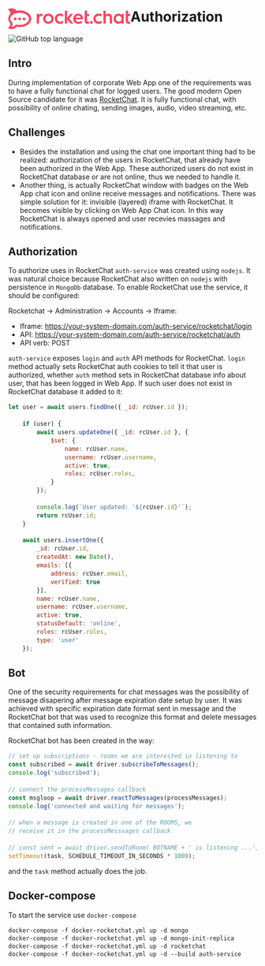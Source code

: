 # <img src="/assets/logoRC.svg" align="left"> Authorization

![GitHub top language](https://img.shields.io/github/languages/top/alekshura/RocketChat.Auth)


## Intro
During implementation of corporate Web App one of the requirements was to have a fully functional chat for logged users.
The good modern Open Source candidate for it was [RocketChat](https://github.com/RocketChat/Rocket.Chat#readme).
It is fully functional chat, with possibility of online chating, sending images, audio, video streaming, etc.

## Challenges
 - Besides the installation and using the chat one important thing had to be realized: 
authorization of the users in RocketChat, that already have been authorized in the Web App.
These authorized users do not exist in RocketChat database or are not online, thus we needed to handle it.
 - Another thing, is actually RocketChat window with badges on the Web App chat icon and online receive messages and notifications.
There was simple solution for it: invisible (layered) iframe with RocketChat. It becomes visible by clicking on Web App Chat icon.
In this way RocketChat is always opened and user recevies massages and notifications.

## Authorization
To authorize uses in RocketChat `auth-service` was created using `nodejs`. It was natural choice because RocketChat also written on `nodejs`
with persistence in `MongoDb` database. 
To enable RocketChat use the service, it should be configured:

Rocketchat -> Administration -> Accounts -> Iframe:
 - Iframe: https://your-system-domain.com/auth-service/rocketchat/login
 - API: https://your-system-domain.com/auth-service/rocketchat/auth
 - API verb: POST
 

`auth-service` exposes `login` and `auth` API methods for RocketChat. 
`login` method actually sets RocketChat auth cookies to tell it that user is authorized, whether 
`auth` method sets in RocketChat database info about user, that has been logged in Web App. If such user does not exist in 
RocketChat database it added to it:

```javascript
let user = await users.findOne({ _id: rcUser.id });

	if (user) {
		await users.updateOne({ _id: rcUser.id }, {
			$set: {
				name: rcUser.name,
				username: rcUser.username,
				active: true,
				roles: rcUser.roles,
			}
		});

		console.log(`User updated: '${rcUser.id}'`);
		return rcUser.id;
	}

	await users.insertOne({
		_id: rcUser.id,
		createdAt: new Date(),
		emails: [{
			address: rcUser.email,
			verified: true
		}],
		name: rcUser.name,
		username: rcUser.username,
		active: true,
		statusDefault: 'online',
		roles: rcUser.roles,
		type: 'user'
	});

```

## Bot
One of the security requirements for chat messages was the possibility of message disapering after message expiration date setup by user.
It was achieved with specific expiration date format sent in message and the RocketChat bot that was used to recognize this format and delete messages that contained suth information.

RocketChat bot has been created in the way: 

```javascript
// set up subscriptions - rooms we are interested in listening to
const subscribed = await driver.subscribeToMessages();
console.log('subscribed');

// connect the processMessages callback
const msgloop = await driver.reactToMessages(processMessages);
console.log('connected and waiting for messages');

// when a message is created in one of the ROOMS, we 
// receive it in the processMesssages callback

// const sent = await driver.sendToRoom( BOTNAME + ' is listening ...', ROOMS[0]);
setTimeout(task, SCHEDULE_TIMEOUT_IN_SECONDS * 1000);

```

and the `task` method actually does the job.

## Docker-compose
To start the service use `docker-compose`

```shell
docker-compose -f docker-rocketchat.yml up -d mongo
docker-compose -f docker-rocketchat.yml up -d mongo-init-replica
docker-compose -f docker-rocketchat.yml up -d rocketchat
docker-compose -f docker-rocketchat.yml up -d --build auth-service

```






